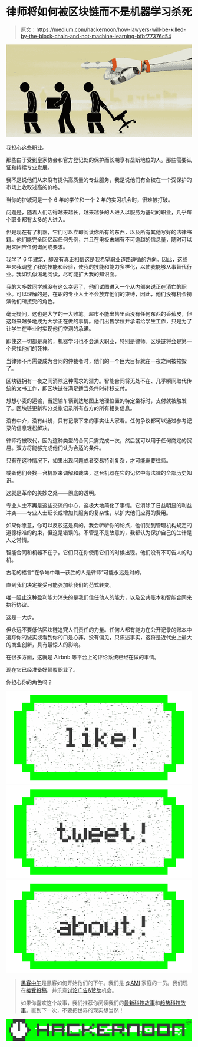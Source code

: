 # 律师将如何被区块链而不是机器学习杀死

> 原文：<https://medium.com/hackernoon/how-lawyers-will-be-killed-by-the-block-chain-and-not-machine-learning-bfbf77376c54>

![](img/628dc625ee56356a32cc61d555ddbea6.png)

我担心这些职业。

那些由于受到皇家协会和官方登记处的保护而长期享有垄断地位的人。那些需要认证和持续专业发展。

我不是说他们从来没有提供高质量的专业服务，我是说他们有全权在一个受保护的市场上收取过高的价格。

当你的护城河是一个 6 年的学位和一个 2 年的实习机会时，很难被打破。

问题是，随着人们活得越来越长，越来越多的人进入以服务为基础的职业，几乎每个职业都有太多的人进入。

但是现在有了机器，它们可以立即阅读你所有的东西，以及所有其他写好的法律书籍。他们能完全回忆起任何先例，并且在电极末端有不可逾越的信息量，随时可以用来回应任何询问或要求。

我学了 6 年建筑，却没有真正相信这是我希望职业道路遵循的方向。因此，这些年来我调整了我的技能和经验，使我的技能和能力多样化，以使我能够从事替代行业。我如饥似渴地阅读，尽可能扩大我的知识面。

我的大多数同学就没有这么幸运了，他们试图进入一个从内部来说正在消亡的职业。可以理解的是，在职的专业人士不会放弃他们的束缚，因此，他们没有机会扮演他们所接受的角色。

毫无疑问，这也是大学的一大败笔。超市不能出售里面没有任何东西的香蕉皮，但这越来越多地成为大学正在做的事情。他们出售学位并承诺给学生工作，只是为了让学生在毕业时实现他们空洞的承诺。

即使这一切都是真的，机器学习也不会消灭职业，特别是律师。区块链将会是第一个来找他们的死神。

当律师不再需要成为合同的仲裁者时，他们的一个巨大目标就在一夜之间被摧毁了。

区块链拥有一夜之间消除这种需求的潜力。智能合同将无处不在、几乎瞬间取代传统的文书工作，即区块链在满足适当条件时转移支付。

想想小麦的运输，当运输车辆到达地图上地理位置的特定坐标时，支付就被触发了。区块链更新和分类帐记录所有各方的所有相关信息。

没有中介，没有纠纷，只有记录下来的事实让大家看。任何争议都可以通过参考记录的信息轻松解决。

律师将被取代，因为这种类型的合同只需完成一次，然后就可以用于任何商定的贸易。双方将能够完成他们认为合适的条件。

只有在这种情况下，如果出现问题或者交易特别复杂，才可能需要律师。

或者他们会找一台机器来调解和裁决，这台机器在它的记忆中有法律的全部历史知识。

这就是革命的美妙之处——彻底的透明。

专业人士不再是这些交流的中心，这极大地简化了事情。它消除了日益明显的利益冲突——专业人士延长或增加其服务的复杂性，以扩大他们应得的费用。

如果你愿意，你可以反驳这是真的。我会听听你的论点，他们受到管理机构规定的道德标准的约束，但这是错误的。不管是不是故意的，我都认为保护自己的生计是人之常情。

智能合同和机器不在乎。它们只在你使用它们的时候出现。他们没有不可告人的动机。

古老的格言“在争端中唯一获胜的人是律师”可能永远是对的。

直到我们决定接受可能强加给我们的范式转变。

唯一阻止这种盈利能力消失的是我们信任他人的能力，以及公共账本和智能合同来执行协议。

这是一大步。

但永远不要低估区块链追究人们责任的力量。任何人都有能力在公开记录的账本中追踪你的诚实或看到你的口是心非，没有偏见，只陈述事实，这将是近代史上最大的商业创新，具有最惊人的影响。

在很多方面，这就是 Airbnb 等平台上的评论系统已经在做的事情。

现在它已经准备好颠覆职业了。

你担心你的角色吗？

[![](img/50ef4044ecd4e250b5d50f368b775d38.png)](http://bit.ly/HackernoonFB)[![](img/979d9a46439d5aebbdcdca574e21dc81.png)](https://goo.gl/k7XYbx)[![](img/2930ba6bd2c12218fdbbf7e02c8746ff.png)](https://goo.gl/4ofytp)

> [黑客中午](http://bit.ly/Hackernoon)是黑客如何开始他们的下午。我们是 [@AMI](http://bit.ly/atAMIatAMI) 家庭的一员。我们现在[接受投稿](http://bit.ly/hackernoonsubmission)，并乐意[讨论广告&赞助](mailto:partners@amipublications.com)机会。
> 
> 如果你喜欢这个故事，我们推荐你阅读我们的[最新科技故事](http://bit.ly/hackernoonlatestt)和[趋势科技故事](https://hackernoon.com/trending)。直到下一次，不要把世界的现实想当然！

![](img/be0ca55ba73a573dce11effb2ee80d56.png)
